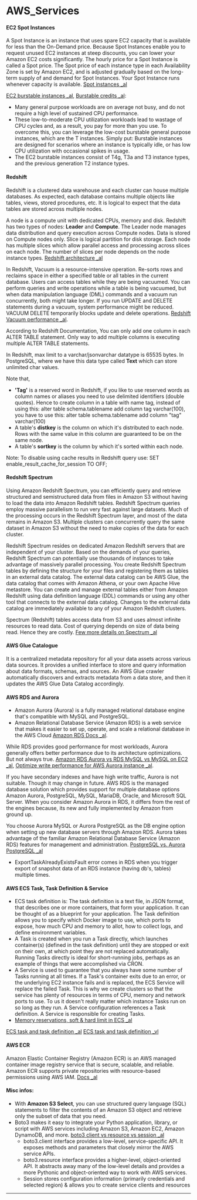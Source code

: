 
# AWS_Services


#### EC2 Spot Instances

A Spot Instance is an instance that uses spare EC2 capacity that is available for less than the On-Demand price. Because Spot Instances enable you to request unused EC2 instances at steep discounts, you can lower your Amazon EC2 costs significantly. The hourly price for a Spot Instance is called a Spot price. The Spot price of each instance type in each Availability Zone is set by Amazon EC2, and is adjusted gradually based on the long-term supply of and demand for Spot Instances. Your Spot Instance runs whenever capacity is available. [Spot instances _al](https://docs.aws.amazon.com/AWSEC2/latest/UserGuide/using-spot-instances.html)

[EC2 burstable instances _al](https://docs.aws.amazon.com/AWSEC2/latest/UserGuide/burstable-performance-instances.html), [Burstable credits _al](https://docs.aws.amazon.com/AWSEC2/latest/UserGuide/burstable-credits-baseline-concepts.html): 
- Many general purpose workloads are on average not busy, and do not require a high level of sustained CPU performance. 
- These low-to-moderate CPU utilization workloads lead to wastage of CPU cycles and, as a result, you pay for more than you use. To overcome this, you can leverage the low-cost burstable general purpose instances, which are the T instances. Simply put: Burstable instances are designed for scenarios where an instance is typically idle, or has low CPU utilization with occasional spikes in usage. 
- The EC2 burstable instances consist of T4g, T3a and T3 instance types, and the previous generation T2 instance types.

#### Redshift

Redshift is a clustered data warehouse and each cluster can house multiple databases. As expected, each database contains multiple objects like tables, views, stored procedures, etc. It is logical to expect that the data tables are stored across multiple nodes.

A node is a compute unit with dedicated CPUs, memory and disk. Redshift has two types of nodes: **Leader** and **Compute**. The Leader node manages data distribution and query execution across Compute nodes. Data is stored on Compute nodes only. 
Slice is logical partition for disk storage. Each node has multiple slices which allow parallel access and processing across slices on each node. The number of slices per node depends on the node instance types. [Redshift architecture _al](https://towardsdatascience.com/amazon-redshift-architecture-b674513eb996)

In Redshift, Vacuum is a resource-intensive operation. Re-sorts rows and reclaims space in either a specified table or all tables in the current database. Users can access tables while they are being vacuumed. You can perform queries and write operations while a table is being vacuumed, but when data manipulation language (DML) commands and a vacuum run concurrently, both might take longer. If you run UPDATE and DELETE statements during a vacuum, system performance might be reduced. VACUUM DELETE temporarily blocks update and delete operations. [Redshift Vacuum performance _al](https://repost.aws/knowledge-center/redshift-vacuum-performance). 

According to Redshift Documentation, You can only add one column in each ALTER TABLE statement. Only way to add multiple columns is executing multiple ALTER TABLE statements.

In Redshift, max limit to a varchar/jsonvarchar datatype is 65535 bytes. In PostgreSQL, where we have this data type called **Text** which can store unlimited char values. 

Note that, 
- **'Tag'** is a reserved word in Redshift, if you like to use reserved words as column names or aliases you need to use delimited identifiers (double quotes). Hence to create column in a table with name tag, instead of using this: alter table schema.tablename add column tag varchar(100), you have to use this: alter table schema.tablename add column "tag" varchar(100)
- A table's **distkey** is the column on which it's distributed to each node. Rows with the same value in this column are guaranteed to be on the same node. 
- A table's **sortkey** is the column by which it's sorted within each node.

Note: To disable using cache results in Redshift query use: SET enable_result_cache_for_session TO OFF;

#### Redshift Spectrum 

Using Amazon Redshift Spectrum, you can efficiently query and retrieve structured and semistructured data from files in Amazon S3 without having to load the data into Amazon Redshift tables. Redshift Spectrum queries employ massive parallelism to run very fast against large datasets. Much of the processing occurs in the Redshift Spectrum layer, and most of the data remains in Amazon S3. Multiple clusters can concurrently query the same dataset in Amazon S3 without the need to make copies of the data for each cluster.

Redshift Spectrum resides on dedicated Amazon Redshift servers that are independent of your cluster. Based on the demands of your queries, Redshift Spectrum can potentially use thousands of instances to take advantage of massively parallel processing. 
You create Redshift Spectrum tables by defining the structure for your files and registering them as tables in an external data catalog. The external data catalog can be AWS Glue, the data catalog that comes with Amazon Athena, or your own Apache Hive metastore. You can create and manage external tables either from Amazon Redshift using data definition language (DDL) commands or using any other tool that connects to the external data catalog. Changes to the external data catalog are immediately available to any of your Amazon Redshift clusters.

Spectrum (Redshift) tables access data from S3 and uses almost infinite resources to read data. Cost of querying depends on size of data being read. Hence they are costly. [Few more details on Spectrum _al](https://stackoverflow.com/questions/73994206/when-to-use-redshift-spectrum-for-your-redshift-data-warehouse)

#### AWS Glue Catalogue

It is a centralized metadata repository for all your data assets across various data sources. It provides a unified interface to store and query information about data formats, schemas, and sources. An AWS Glue crawler automatically discovers and extracts metadata from a data store, and then it updates the AWS Glue Data Catalog accordingly.

#### AWS RDS and Aurora

- Amazon Aurora (Aurora) is a fully managed relational database engine that's compatible with MySQL and PostgreSQL. 
- Amazon Relational Database Service (Amazon RDS) is a web service that makes it easier to set up, operate, and scale a relational database in the AWS Cloud [Amazon RDS Docs _al](https://docs.aws.amazon.com/AmazonRDS/latest/UserGuide/Welcome.html). 

While RDS provides good performance for most workloads, Aurora generally offers better performance due to its architecture optimizations. But not always true. [Amazon RDS Aurora vs RDS MySQL vs MySQL on EC2 _al](https://stackoverflow.com/questions/46401830/amazon-rds-aurora-vs-rds-mysql-vs-mysql-on-ec2), [Optimize write performance for AWS Aurora instance _al](https://stackoverflow.com/questions/46383763/optimize-write-performance-for-aws-aurora-instance/46384196). 

If you have secondary indexes and have high write traffic, Aurora is not suitable. Though it may change in future. AWS RDS is the managed database solution which provides support for multiple database options Amazon Aurora, PostgreSQL, MySQL, MariaDB, Oracle, and Microsoft SQL Server. When you consider Amazon Aurora in RDS, it differs from the rest of the engines because, its new and fully implemented by Amazon from ground up. 

You choose Aurora MySQL or Aurora PostgreSQL as the DB engine option when setting up new database servers through Amazon RDS. Aurora takes advantage of the familiar Amazon Relational Database Service (Amazon RDS) features for management and administration. [PostgreSQL vs. Aurora PostgreSQL _al](https://www.linkedin.com/pulse/postgresql-vs-aurora-choosing-right-database-your-aws-barry-o-connell-mgare/) 

- ExportTaskAlreadyExistsFault error comes in RDS when you trigger export of snapshot data of an RDS instance (having db's, tables) multiple times. 

#### AWS ECS Task, Task Definition & Service

- ECS task definition is: The task definition is a text file, in JSON format, that describes one or more containers, that form your application. It can be thought of as a blueprint for your application. The Task definition allows you to specify which Docker image to use, which ports to expose, how much CPU and memory to allot, how to collect logs, and define environment variables. 
- A Task is created when you run a Task directly, which launches container(s) (defined in the task definition) until they are stopped or exit on their own, at which point they are not replaced automatically. Running Tasks directly is ideal for short-running jobs, perhaps as an example of things that were accomplished via CRON.
- A Service is used to guarantee that you always have some number of Tasks running at all times. If a Task's container exits due to an error, or the underlying EC2 instance fails and is replaced, the ECS Service will replace the failed Task. This is why we create clusters so that the service has plenty of resources in terms of CPU, memory and network ports to use. To us it doesn't really matter which instance Tasks run on so long as they run. A Service configuration references a Task definition. A Service is responsible for creating Tasks.
- [Memory reservations, soft & hard limit in ECS _al](https://aws.amazon.com/blogs/containers/how-amazon-ecs-manages-cpu-and-memory-resources/)

[ECS task and task definition _al](https://stackoverflow.com/questions/42960678/what-is-the-difference-between-a-task-and-a-service-in-aws-ecs)
[ECS task and task definition _vl](https://www.youtube.com/watch?v=5uJUmGWjRZY)

#### AWS ECR

Amazon Elastic Container Registry (Amazon ECR) is an AWS managed container image registry service that is secure, scalable, and reliable. Amazon ECR supports private repositories with resource-based permissions using AWS IAM. [Docs _al](https://docs.aws.amazon.com/AmazonECR/latest/userguide/what-is-ecr.html)

#### Misc infos: 

- With **Amazon S3 Select**, you can use structured query language (SQL) statements to filter the contents of an Amazon S3 object and retrieve only the subset of data that you need.
- Boto3 makes it easy to integrate your Python application, library, or script with AWS services including Amazon S3, Amazon EC2, Amazon DynamoDB, and more. [boto3 client vs resource vs session _al](https://stackoverflow.com/questions/42809096/difference-in-boto3-between-resource-client-and-session)
  - boto3.client interface provides a low-level, service-specific API. It exposes methods and parameters that closely mirror the AWS service APIs.
  - boto3.resource interface provides a higher-level, object-oriented API. It abstracts away many of the low-level details and provides a more Pythonic and object-oriented way to work with AWS services.
  - Session stores configuration information (primarily credentials and selected region) & allows you to create service clients and resources

----------------------------------------------------------------------





















